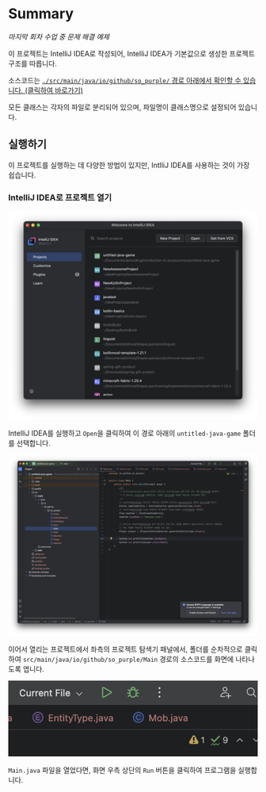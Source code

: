 # Summary

_마지막 회차 수업 중 문제 해결 예제_

이 프로젝트는 IntelliJ IDEA로 작성되어, IntelliJ IDEA가 기본값으로 생성한 프로젝트 구조를 따릅니다.  

소스코드는 [`./src/main/java/io/github/so_purple/` 경로 아래에서 확인할 수 있습니다. (클릭하여 바로가기)](./src/main/java/io/github/so_purple/)

모든 클래스는 각자의 파일로 분리되어 있으며, 파일명이 클래스명으로 설정되어 있습니다.

## 실행하기

이 프로젝트를 실행하는 데 다양한 방법이 있지만, IntlliJ IDEA를 사용하는 것이 가장 쉽습니다.  

### IntelliJ IDEA로 프로젝트 열기

![](./.github/import-intellij.png)

IntelliJ IDEA를 실행하고 `Open`을 클릭하여 이 경로 아래의 `untitled-java-game` 폴더를 선택합니다.  

![](./.github/structure-intellij.png)

이어서 열리는 프로젝트에서 좌측의 프로젝트 탐색기 패널에서, 폴더를 순차적으로 클릭하여 `src/main/java/io/github/so_purple/Main` 경로의 소스코드를 화면에 나타나도록 엽니다.  

![](./.github/run-intellij.png)

`Main.java` 파일을 열었다면, 화면 우측 상단의 `Run` 버튼을 클릭하여 프로그램을 실행합니다.
